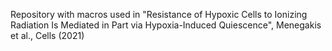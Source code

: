 Repository with macros used in "Resistance of Hypoxic Cells to Ionizing Radiation Is Mediated in Part via Hypoxia-Induced Quiescence", Menegakis et al., Cells (2021)

